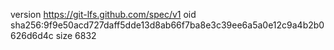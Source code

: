 version https://git-lfs.github.com/spec/v1
oid sha256:9f9e50acd727daff5dde13d8ab66f7ba8e3c39ee6a5a0e12c9a4b2b0626d6d4c
size 6832
